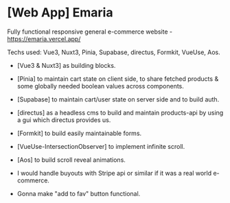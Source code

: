 # [Web App] Emaria
Fully functional responsive general e-commerce website - https://emaria.vercel.app/
 

Techs used: Vue3, Nuxt3, Pinia, Supabase, directus, Formkit, VueUse, Aos.
- [Vue3 & Nuxt3] as building blocks.
- [Pinia] to maintain cart state on client side, to share fetched products & some globally needed boolean values across components.
- [Supabase] to maintain cart/user state on server side and to build auth.
- [directus] as a headless cms to build and maintain products-api by using a gui which directus provides us.
- [Formkit] to build easily maintainable forms.
- [VueUse-IntersectionObserver] to implement infinite scroll.
- [Aos] to build scroll reveal animations.




- I would handle buyouts with Stripe api or similar if it was a real world e-commerce.
- Gonna make "add to fav" button functional.

